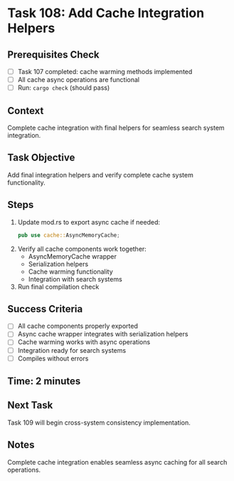# Task 108: Add Cache Integration Helpers

## Prerequisites Check
- [ ] Task 107 completed: cache warming methods implemented
- [ ] All cache async operations are functional
- [ ] Run: `cargo check` (should pass)

## Context
Complete cache integration with final helpers for seamless search system integration.

## Task Objective
Add final integration helpers and verify complete cache system functionality.

## Steps
1. Update mod.rs to export async cache if needed:
   ```rust
   pub use cache::AsyncMemoryCache;
   ```
2. Verify all cache components work together:
   - AsyncMemoryCache wrapper
   - Serialization helpers
   - Cache warming functionality
   - Integration with search systems
3. Run final compilation check

## Success Criteria
- [ ] All cache components properly exported
- [ ] Async cache wrapper integrates with serialization helpers
- [ ] Cache warming works with async operations  
- [ ] Integration ready for search systems
- [ ] Compiles without errors

## Time: 2 minutes

## Next Task
Task 109 will begin cross-system consistency implementation.

## Notes
Complete cache integration enables seamless async caching for all search operations.
